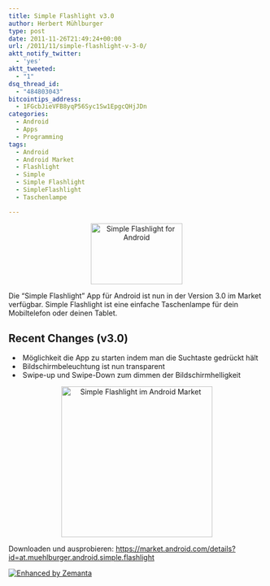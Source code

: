 ```yaml
---
title: Simple Flashlight v3.0
author: Herbert Mühlburger
type: post
date: 2011-11-26T21:49:24+00:00
url: /2011/11/simple-flashlight-v-3-0/
aktt_notify_twitter:
  - 'yes'
aktt_tweeted:
  - "1"
dsq_thread_id:
  - "484803043"
bitcointips_address:
  - 1FGcbJieVFB8yqP56Syc1Sw1EpgcQHjJDn
categories:
  - Android
  - Apps
  - Programming
tags:
  - Android
  - Android Market
  - Flashlight
  - Simple
  - Simple Flashlight
  - SimpleFlashlight
  - Taschenlampe

---
```

<p style="text-align: center;">
  <a href="https://blog.muehlburger.at/wp-content/uploads/2011/11/promotion_image.png"><img class=" wp-image-1427 aligncenter" title="Simple Flashlight for Android" alt="Simple Flashlight for Android" src="https://blog.muehlburger.at/wp-content/uploads/2011/11/promotion_image.png" width="180" height="120" /></a>
</p>

Die &#8220;Simple Flashlight&#8221; App für Android ist nun in der Version 3.0 im Market verfügbar. Simple Flashlight ist eine einfache Taschenlampe für dein Mobiltelefon oder deinen Tablet.

## Recent Changes (v3.0)

  *  Möglichkeit die App zu starten indem man die Suchtaste gedrückt hält
  *  Bildschirmbeleuchtung ist nun transparent
  *  Swipe-up und Swipe-Down zum dimmen der Bildschirmhelligkeit

<p style="text-align: center;">
  <a href="http://178.79.139.40/wp-content/uploads/2011/11/simple-flashlight.png"><img class=" wp-image-1434 aligncenter" title="Simple Flashlight im Android Market" alt="Simple Flashlight im Android Market" src="https://blog.muehlburger.at/wp-content/uploads/2011/11/simple-flashlight.png" width="297" height="297" /></a>
</p>

Downloaden und ausprobieren: <a title="Simple Flashlight" href="https://market.android.com/details?id=at.muehlburger.android.simple.flashlight" target="_blank">https://market.android.com/details?id=at.muehlburger.android.simple.flashlight</a>

<div class="zemanta-pixie">
  <a class="zemanta-pixie-a" title="Enhanced by Zemanta" href="http://www.zemanta.com/"><img class="zemanta-pixie-img" alt="Enhanced by Zemanta" src="http://img.zemanta.com/zemified_e.png?x-id=6604c8e1-c069-4e09-bd56-5c6d1e7bebf0" /></a>
</div>